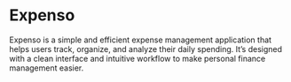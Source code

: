 # Expenso
Expenso is a simple and efficient expense management application that helps users track, organize, and analyze their daily spending. It’s designed with a clean interface and intuitive workflow to make personal finance management easier.
